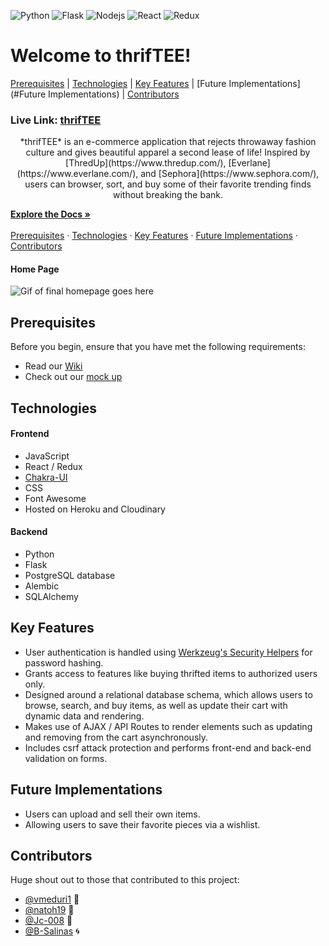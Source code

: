 ![Python](https://img.shields.io/badge/Python-3776AB?style=for-the-badge&logo=python&logoColor=white) ![Flask](https://img.shields.io/badge/Flask-000000?style=for-the-badge&logo=flask&logoColor=white) ![Nodejs](https://img.shields.io/badge/Node.js-43853D?style=for-the-badge&logo=node.js&logoColor=white) ![React](https://img.shields.io/badge/React-20232A?style=for-the-badge&logo=react&logoColor=61DAFB) ![Redux](https://img.shields.io/badge/Redux-593D88?style=for-the-badge&logo=redux&logoColor=white)
# Welcome to thrifTEE!
[Prerequisites](#prerequisites) | [Technologies](#technologies) | [Key Features](#key-features) | [Future Implementations](#Future Implementations) | [Contributors](#contributors)

### Live Link: [thrifTEE](https://thriftee.herokuapp.com/)


<p align="center"> *thrifTEE* is an e-commerce application that rejects throwaway fashion culture and gives beautiful apparel a second lease of life! Inspired by [ThredUp](https://www.thredup.com/), [Everlane](https://www.everlane.com/), and [Sephora](https://www.sephora.com/), users can browser, sort, and buy some of their favorite trending finds without breaking the bank.
  <br />
  
  <a href="https://github.com/vmeduri1/thrifTEE/wiki"><strong>Explore the Docs »</strong></a>
  <br />
  <br /> <a href="#prerequisites">Prerequisites</a> · <a href="#technologies">Technologies</a> · <a href="#key-features">Key Features</a> · <a href="#future-implementations">Future Implementations</a> · <a href="contributors">Contributors</a>
</p>

#### Home Page
![Gif of final homepage goes here]()

## Prerequisites
Before you begin, ensure that you have met the following requirements:
- Read our [Wiki](https://github.com/vmeduri1/thrifTEE/wiki)
- Check out our [mock up](https://xd.adobe.com/view/227c8a0f-a385-4390-9959-75f885379123-772f/)

## Technologies
#### Frontend
- JavaScript
- React / Redux
- [Chakra-UI](https://chakra-ui.com/)
- CSS
- Font Awesome
- Hosted on Heroku and Cloudinary

#### Backend
- Python
- Flask
- PostgreSQL database
- Alembic
- SQLAlchemy

## Key Features
- User authentication is handled using [Werkzeug's Security Helpers](https://werkzeug.palletsprojects.com/en/1.0.x/utils/#module-werkzeug.security) for password hashing.
- Grants access to features like buying thrifted items to authorized users only.
- Designed around a relational database schema, which allows users to browse, search, and buy items, as well as update their cart with dynamic data and rendering.
- Makes use of AJAX / API Routes to render elements such as updating and removing from the cart asynchronously.
- Includes csrf attack protection and performs front-end and back-end validation on forms.  

## Future Implementations
- Users can upload and sell their own items.
- Allowing users to save their favorite pieces via a wishlist. 

## Contributors
Huge shout out to those that contributed to this project:

- [@vmeduri1](https://github.com/vmeduri1) 🐲
- [@natoh19](https://github.com/natoh19) 👾
- [@Jc-008](https://github.com/Jc-008) 🐉
- [@B-Salinas](https://github.com/B-Salinas) 🌀
